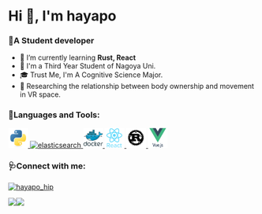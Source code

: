 <h1 align="left">Hi 👋, I'm hayapo</h1>
<h3 align="left">🥼A Student developer</h3>

- 🌱 I’m currently learning **Rust, React**
- 🏫 I'm a Third Year Student of Nagoya Uni.
- 🎓 Trust Me, I'm A Cognitive Science Major.
- 🧪 Researching the relationship between body ownership and movement in VR space.


<h3 align="left">🔧Languages and Tools:</h3>
<p align="left"> <a href="https://www.python.org" target="_blank"> <img src="https://raw.githubusercontent.com/devicons/devicon/master/icons/python/python-original.svg" alt="python" width="40" height="40"/> </a> <a href="https://www.elastic.co" target="_blank"> <img src="https://www.vectorlogo.zone/logos/elastic/elastic-icon.svg" alt="elasticsearch" width="40" height="40"/> </a> <a href="https://www.docker.com/" target="_blank"> <img src="https://raw.githubusercontent.com/devicons/devicon/master/icons/docker/docker-original-wordmark.svg" alt="docker" width="40" height="40"/> </a> <a href="https://reactjs.org/" target="_blank"> <img src="https://raw.githubusercontent.com/devicons/devicon/master/icons/react/react-original-wordmark.svg" alt="react" width="40" height="40"/> </a> <a href="https://www.rust-lang.org" target="_blank"> <img src="https://raw.githubusercontent.com/devicons/devicon/master/icons/rust/rust-plain.svg" alt="rust" width="40" height="40"/> </a> <a href="https://vuejs.org/" target="_blank"> <img src="https://raw.githubusercontent.com/devicons/devicon/master/icons/vuejs/vuejs-original-wordmark.svg" alt="vuejs" width="40" height="40"/> </a> </p>

<h3 align="left">🩺Connect with me:</h3>
<p align="left">
<a href="https://twitter.com/hayapo_hip" target="blank"><img align="center" src="https://cdn.jsdelivr.net/npm/simple-icons@3.0.1/icons/twitter.svg" alt="hayapo_hip" height="30" width="40" /></a>
</p>


<a><img align="left" src="https://github-readme-stats.vercel.app/api?username=hayapo&count_private=true&show_icons=true&theme=tokyonight"/></a>
<a><img align="left" src="https://github-readme-stats.vercel.app/api/top-langs/?username=hayapo&theme=tokyonight&langs_count=8&layout=compact"/></a>
